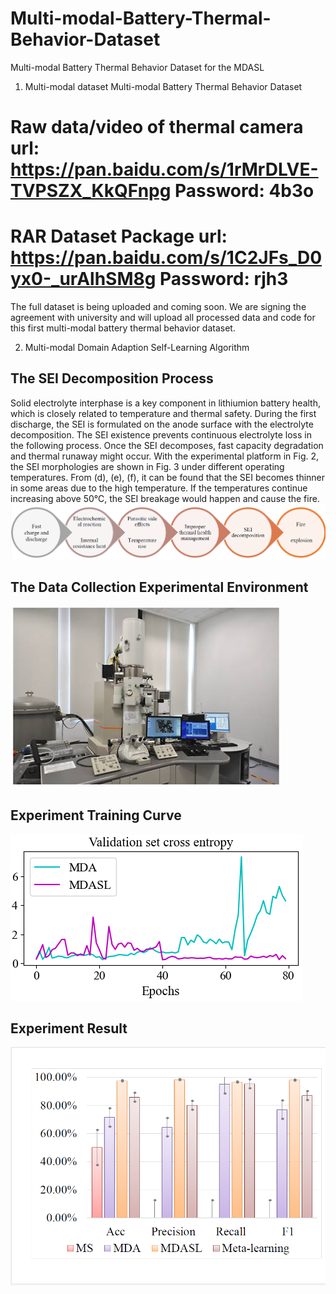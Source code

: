 # Multi-modal-Battery-Thermal-Behavior-Dataset
Multi-modal Battery Thermal Behavior Dataset for the MDASL

1. Multi-modal dataset
   Multi-modal Battery Thermal Behavior Dataset
   
#   Raw data/video of thermal camera url: https://pan.baidu.com/s/1rMrDLVE-TVPSZX_KkQFnpg Password: 4b3o
   
#   RAR Dataset Package url: https://pan.baidu.com/s/1C2JFs_D0yx0-_urAlhSM8g Password: rjh3
   
   The full dataset is being uploaded and coming soon. We are signing the agreement with university and will upload all processed data and code for this first multi-modal battery thermal behavior dataset.

2. Multi-modal Domain Adaption Self-Learning Algorithm

## The SEI Decomposition Process
Solid electrolyte interphase is a key component in lithiumion battery health, which is closely related to temperature and thermal safety. During the first discharge, the SEI is formulated on the anode surface with the electrolyte decomposition.
The SEI existence prevents continuous electrolyte loss in the following process. Once the SEI decomposes, fast capacity degradation and thermal runaway might occur.
With the experimental platform in Fig. 2, the SEI morphologies are shown in Fig. 3 under different operating temperatures. From (d), (e), (f), it can be found that the SEI becomes thinner in some areas due to the high temperature. If the temperatures continue increasing above 50℃, the SEI breakage would happen and cause the fire.
![image](https://github.com/eeyd/Multi-modal-Battery-Thermal-Behavior-Dataset/blob/main/figure/Figure1.png)

## The Data Collection Experimental Environment
![image](https://github.com/eeyd/Multi-modal-Battery-Thermal-Behavior-Dataset/blob/main/figure/Figure3.png)

## Experiment Training Curve
![image](https://github.com/eeyd/Multi-modal-Battery-Thermal-Behavior-Dataset/blob/main/figure/Figure12.png)


## Experiment Result
![image](https://github.com/eeyd/Multi-modal-Battery-Thermal-Behavior-Dataset/blob/main/figure/Figure10.png)


